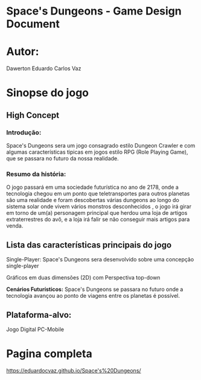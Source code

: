 

Space's Dungeons - Game Design Document
=======================================

Autor:
======

Dawerton Eduardo Carlos Vaz

Sinopse do jogo
===============

High Concept
------------

### Introdução:

Space's Dungeons sera um jogo consagrado estilo Dungeon Crawler e com
algumas características tipicas em jogos estilo RPG (Role Playing Game),
que se passara no futuro da nossa realidade.

### Resumo da história:

O jogo passará em uma sociedade futurística no ano de 2178, onde a
tecnologia chegou em um ponto que teletransportes para outros planetas
são uma realidade e foram descobertas várias dungeons ao longo do
sistema solar onde vivem vários monstros desconhecidos , o jogo irá
girar em torno de um(a) personagem principal que herdou uma loja de
artigos extraterrestres do avô, e a loja irá falir se não conseguir mais
artigos para venda.

Lista das características principais do jogo 
--------------------------------------------

Single-Player:
Space's Dungeons sera desenvolvido sobre uma concepção
single-player

Gráficos em duas dimensões (2D) com Perspectiva
top-down

**Cenários Futurísticos:**
Space's Dungeons se passara no futuro onde a
tecnologia avançou ao ponto de viagens entre os planetas é possível.

Plataforma-alvo: 
----------------

Jogo Digital PC-Mobile

Pagina completa
=========
https://eduardocvaz.github.io/Space's%20Dungeons/


